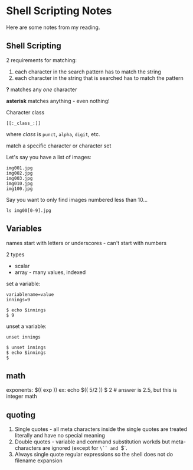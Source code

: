 # Shell Scripting Notes

Here are some notes from my reading.

## Shell Scripting

2 requirements for matching:

1. each character in the search pattern has to match the string
2. each character in the string that is searched has to match the pattern

**?** matches any _one_ character    

**asterisk** matches anything - even nothing!

Character class

	[[:_class_:]]

where _class_ is `punct`, `alpha`, `digit`, etc.

match a specific character or character set

Let's say you have a list of images:

	img001.jpg
	img002.jpg
	img003.jpg
	img010.jpg
	img100.jpg

Say you want to only find images numbered less than 10...

	ls img00[0-9].jpg
## Variables

names start with letters or underscores - can't start with numbers

2 types

* scalar
* array - many values, indexed

set a variable:

	variablename=value
	innings=9
	
	$ echo $innings
	$ 9
	
unset a variable:

	unset innings
	
	$ unset innings
	$ echo $innings
	$

## math

exponents: $(( exp ))
	ex: echo $(( 5/2 ))
	$ 2 # answer is 2.5, but this is integer math

## quoting

1. Single quotes - all meta characters inside the single quotes are treated literally and have no special meaning
2. Double quotes - variable and command substitution workds but meta-characters are ignored (except for `\`` and `$`.
3. Always single quote regular expressions so the shell does not do filename expansion
